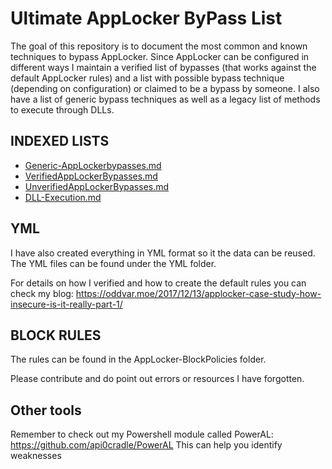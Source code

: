 # Ultimate AppLocker ByPass List
The goal of this repository is to document the most common and known techniques to bypass AppLocker. 
Since AppLocker can be configured in different ways I maintain a verified list of bypasses (that works against the default AppLocker rules) and a list with possible bypass technique (depending on configuration) or claimed to be a bypass by someone. 
I also have a list of generic bypass techniques as well as a legacy list of methods to execute through DLLs.
   
   
   
## INDEXED LISTS

* [Generic-AppLockerbypasses.md](Generic-AppLockerbypasses.md)
* [VerifiedAppLockerBypasses.md](VerifiedAppLockerBypasses.md)
* [UnverifiedAppLockerBypasses.md](UnverifiedAppLockerBypasses.md)
* [DLL-Execution.md](DLL-Execution.md)
   
   
   
## YML
I have also created everything in YML format so it the data can be reused.
The YML files can be found under the YML folder. 
      
     
     
For details on how I verified and how to create the default rules you can check my blog: 
https://oddvar.moe/2017/12/13/applocker-case-study-how-insecure-is-it-really-part-1/  

## BLOCK RULES
The rules can be found in the AppLocker-BlockPolicies folder.
   
    
Please contribute and do point out errors or resources I have forgotten.


## Other tools
Remember to check out my Powershell module called PowerAL: https://github.com/api0cradle/PowerAL
This can help you identify weaknesses

